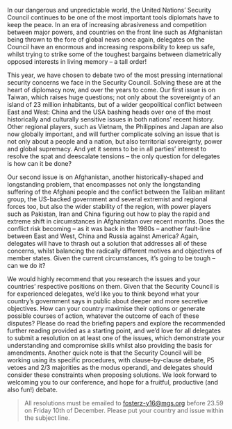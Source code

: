 In our dangerous and unpredictable world, the United Nations’ Security Council continues to be one of the most important tools diplomats have to keep the peace. In an era of increasing abrasiveness and competition between major powers, and countries on the front line such as Afghanistan being thrown to the fore of global news once again, delegates on the Council have an enormous and increasing responsibility to keep us safe, whilst trying to strike some of the toughest bargains between diametrically opposed interests in living memory – a tall order!

This year, we have chosen to debate two of the most pressing international security concerns we face in the Security Council. Solving these are at the heart of diplomacy now, and over the years to come. Our first issue is on Taiwan, which raises huge questions; not only about the sovereignty of an island of 23 million inhabitants, but of a wider geopolitical conflict between East and West: China and the USA bashing heads over one of the most historically and culturally sensitive issues in both nations’ recent history. Other regional players, such as Vietnam, the Philippines and Japan are also now globally important, and will further complicate solving an issue that is not only about a people and a nation, but also territorial sovereignty, power and global supremacy. And yet it seems to be in all parties’ interest to resolve the spat and deescalate tensions – the only question for delegates is how can it be done?

Our second issue is on Afghanistan, another historically-shaped and longstanding problem, that encompasses not only the longstanding suffering of the Afghani people and the conflict between the Taliban militant group, the US-backed government and several extremist and regional forces too, but also the wider stability of the region, with power players such as Pakistan, Iran and China figuring out how to play the rapid and extreme shift in circumstances in Afghanistan over recent months. Does the conflict risk becoming – as it was back in the 1980s – another fault-line between East and West, China and Russia against America? Again, delegates will have to thrash out a solution that addresses all of these concerns, whilst balancing the radically different motives and objectives of member states. Given the current circumstances, it’s going to be tough – can we do it?

We would highly recommend that you research the issues and your countries’ respective positions on them. Given that the Security Council is for experienced delegates, we’d like you to think beyond what your country’s government says in public about deeper and more secretive objectives. How can your country maximise their options or generate possible courses of action, whatever the outcome of each of these disputes? Please do read the briefing papers and explore the recommended further reading provided as a starting point, and we’d love for all delegates to submit a resolution on at least one of the issues, which demonstrate your understanding and compromise skills whilst also providing the basis for amendments. Another quick note is that the Security Council will be working using its specific procedures, with clause-by-clause debate, P5 vetoes and 2/3 majorities as the modus operandi, and delegates should consider these constraints when proposing solutions. We look forward to welcoming you to our conference, and hope for a fruitful, productive (and also fun!) debate.

> All resolutions must be emailed to fosterz-y16@mgs.org before 23.59 on Friday 10th of December. Please put your country and issue within the subject line.
